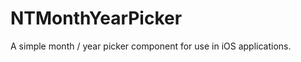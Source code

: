 NTMonthYearPicker
=================

A simple month / year picker component for use in iOS applications.
